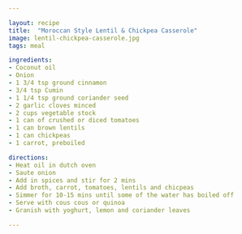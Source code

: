 ```yaml
---

layout: recipe
title:  "Moroccan Style Lentil & Chickpea Casserole"
image: lentil-chickpea-casserole.jpg
tags: meal

ingredients:
- Coconut oil
- Onion
- 1 3/4 tsp ground cinnamon
- 3/4 tsp Cumin
- 1 1/4 tsp ground coriander seed
- 2 garlic cloves minced
- 2 cups vegetable stock
- 1 can of crushed or diced tomatoes
- 1 can brown lentils
- 1 can chickpeas
- 1 carrot, preboiled

directions:
- Heat oil in dutch oven
- Saute onion
- Add in spices and stir for 2 mins
- Add broth, carrot, tomatoes, lentils and chicpeas
- Simmer for 10-15 mins until some of the water has boiled off
- Serve with cous cous or quinoa
- Granish with yoghurt, lemon and coriander leaves

---
```

